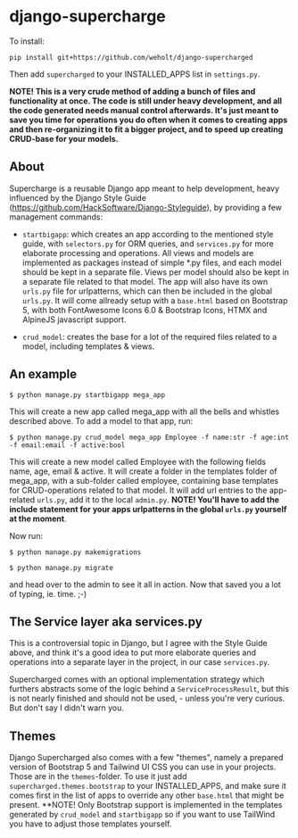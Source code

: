 # django-supercharge

To install:

`pip install git+https://github.com/weholt/django-supercharged`

Then add `supercharged` to your INSTALLED_APPS list in `settings.py`.

**NOTE! This is a very crude method of adding a bunch of files and functionality at once. The code is still under heavy development, and all the code generated needs manual control afterwards. 
It's just meant to save you time for operations you do often when it comes to creating apps and then re-organizing it to fit a bigger project, and to speed up creating CRUD-base for your models.**


## About

Supercharge is a reusable Django app meant to help development, heavy influenced by the Django Style Guide (https://github.com/HackSoftware/Django-Styleguide), by providing a few management commands:

- `startbigapp`: which creates an app according to the mentioned style guide, with `selectors.py` for ORM queries, and `services.py` for more elaborate processing and operations. All views and models are
implemented as packages instead of simple *.py files, and each model should be kept in a separate file. Views per model should also be kept in a separate file related to that model. The app will also have
its own `urls.py` file for urlpatterns, which can then be included in the global `urls.py`. It will come allready setup with a `base.html` based on Bootstrap 5, with both FontAwesome Icons 6.0 & Bootstrap Icons, HTMX and AlpineJS javascript support.

- `crud_model`: creates the base for a lot of the required files related to a model, including templates & views.


## An example

`$ python manage.py startbigapp mega_app`

This will create a new app called mega_app with all the bells and whistles described above. To add a model to that app, run:

`$ python manage.py crud_model mega_app Employee -f name:str -f age:int -f email:email -f active:bool`

This will create a new model called Employee with the following fields name, age, email & active. It will create a folder in the templates folder of mega_app, with a sub-folder called employee,
containing base templates for CRUD-operations related to that model. It will add url entries to the app-related `urls.py`, add it to the local `admin.py`. **NOTE! You'll have to add the include statement
for your apps urlpatterns in the global `urls.py` yourself at the moment**. 

Now run:

`$ python manage.py makemigrations `

`$ python manage.py migrate`

and head over to the admin to see it all in action. Now that saved you a lot of typing, ie. time. ;-)

## The Service layer aka services.py

This is a controversial topic in Django, but I agree with the Style Guide above, and think it's a good idea to put more elaborate queries and operations into a separate layer in the project, in our case `services.py`.

Supercharged comes with an optional implementation strategy which furthers abstracts some of the logic behind a `ServiceProcessResult`, but this is not nearly finished and should not be used, - unless you're very curious. But don't say I didn't warn you.

## Themes

Django Supercharged also comes with a few "themes", namely a prepared version of Bootstrap 5 and Tailwind UI CSS you can use in your projects. Those are in the `themes`-folder. To use it just add `supercharged.themes.bootstrap`
to your INSTALLED_APPS, and make sure it comes first in the list of apps to override any other `base.html` that might be present. **NOTE! Only Bootstrap support is implemented in the templates generated by `crud_model` and `startbigapp` 
so if you want to use TailWind you have to adjust those templates yourself.